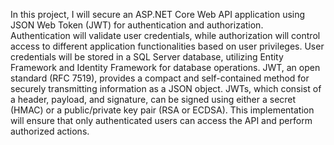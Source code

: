 In this project, I will secure an ASP.NET Core Web API application using JSON Web Token (JWT) for authentication and authorization. Authentication will validate user credentials, while authorization will control access to different application functionalities based on user privileges. User credentials will be stored in a SQL Server database, utilizing Entity Framework and Identity Framework for database operations. JWT, an open standard (RFC 7519), provides a compact and self-contained method for securely transmitting information as a JSON object. JWTs, which consist of a header, payload, and signature, can be signed using either a secret (HMAC) or a public/private key pair (RSA or ECDSA). This implementation will ensure that only authenticated users can access the API and perform authorized actions.

